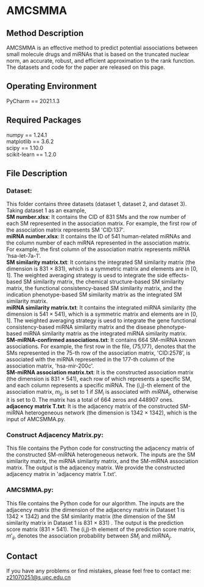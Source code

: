 # AMCSMMA
## Method Description
AMCSMMA is an effective method to predict potential associations between small molecule drugs and miRNAs that is based on the truncated nuclear norm, an accurate, robust, and efficient approximation to the rank function. The datasets and code for the paper are released on this page.

## Operating Environment
PyCharm == 2021.1.3

## Required Packages
numpy == 1.24.1   
matplotlib == 3.6.2   
scipy == 1.10.0   
scikit-learn == 1.2.0

## File Description
### Dataset: 
This folder contains three datasets (dataset 1, dataset 2, and dataset 3). Taking dataset 1 as an example,    
**SM number.xlsx**: It contains the CID of 831 SMs and the row number of each SM represented in the association matrix. For example, the first row of the association matrix represents SM 'CID:137'.   
**miRNA number.xlsx**: It contains the ID of 541 human-related miRNAs and the column number of each miRNA represented in the association matrix. For example, the first column of the association matrix represents miRNA 'hsa-let-7a-1'.   
**SM similarity matrix.txt**: It contains the integrated SM similarity matrix (the dimension is 831 $\times$ 831), which is a symmetric matrix and elements are in [0, 1]. The weighted averaging strategy is uesd to integrate the side effects-based SM similarity matrix, the chemical structure-based SM similarity matrix, the functional consistency-based SM similarity matrix, and the indication phenotype-based SM similarity matrix as the integrated SM similarity matrix.         
**miRNA similarity matrix.txt**: It contains the integrated miRNA similarity (the dimension is 541 $\times$ 541), which is a symmetric matrix and elements are in [0, 1]. The weighted averaging strategy is uesd to integrate the gene functional consistency-based miRNA similarity matrix and the disease phenotype-based miRNA similarity matrix as the integrated miRNA similarity matrix.       
**SM-miRNA-confirmed associations.txt**: It contains 664 SM-miRNA known associations. For example, the first row in the file, (75,177), denotes that the SMs represented in the 75-th row of the association matrix, 'CID:2578', is associated with the miRNA represented in the 177-th column of the association matrix, 'hsa-mir-200c'.      
**SM-miRNA association matrix.txt**: It is the constructed association matrix (the dimension is 831 $\times$ 541), each row of which represents a specific SM, and each column represents a specific miRNA. The (i,j)-th element of the association matrix, $m_{ij}$, is set to 1 if $SM_i$ is associated with $miRNA_j$, otherwise it is set to 0. The matrix has a total of 664 zeros and 448907 ones.         
**adjacency matrix T.txt**: It is the adjacency matrix of the constructed SM-miRNA heterogeneous network (the dimension is 1342 $\times$ 1342), which is the input of AMCSMMA.py.
### Construct Adjacency Matrix.py:
This file contains the Python code for constructing the adjacency matrix of the constructed SM-miRNA heterogeneous network. The inputs are the SM similarity matrix, the miRNA similarity matrix, and the SM-miRNA association matrix. The output is the adjacency matrix. We provide the constructed adjacency matrix in 'adjacency matrix T.txt'.
### AMCSMMA.py:   
This file contains the Python code for our algorithm. The inputs are the adjacency matrix (the dimension of the adjacency matrix in Dataset 1 is 1342 $\times$ 1342) and the SM similarity matrix (the dimension of the SM similarity matrix in Dataset 1 is 831 $\times$ 831) . The output is the prediction score matrix (831 $\times$ 541). The (i,j)-th element of the prediction score matrix, $m'_{ij}$, denotes the association probability between $SM_i$ and $miRNA_j$.

## Contact
If you have any problems or find mistakes, please feel free to contact me: z21070251@s.upc.edu.cn



